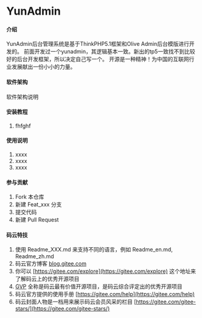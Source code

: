 # YunAdmin

#### 介绍
YunAdmin后台管理系统是基于ThinkPHP5.1框架和Olive Admin后台模版进行开发的。
前面开发过一个yunadmin，其逻辑基本一致。新出的tp5一致找不到比较好的后台开发框架，所以决定自己写一个。
开源是一种精神！为中国的互联网行业发展献出一份小小的力量。

#### 软件架构
软件架构说明


#### 安装教程

1. fhfghf

#### 使用说明

1. xxxx
2. xxxx
3. xxxx

#### 参与贡献

1. Fork 本仓库
2. 新建 Feat_xxx 分支
3. 提交代码
4. 新建 Pull Request


#### 码云特技

1. 使用 Readme\_XXX.md 来支持不同的语言，例如 Readme\_en.md, Readme\_zh.md
2. 码云官方博客 [blog.gitee.com](https://blog.gitee.com)
3. 你可以 [https://gitee.com/explore](https://gitee.com/explore) 这个地址来了解码云上的优秀开源项目
4. [GVP](https://gitee.com/gvp) 全称是码云最有价值开源项目，是码云综合评定出的优秀开源项目
5. 码云官方提供的使用手册 [https://gitee.com/help](https://gitee.com/help)
6. 码云封面人物是一档用来展示码云会员风采的栏目 [https://gitee.com/gitee-stars/](https://gitee.com/gitee-stars/)